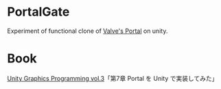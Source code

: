 # PortalGate
 Experiment of functional clone of [Valve's Portal](https://store.steampowered.com/app/400/Portal/?l=japanese) on unity.
 
# Book
[Unity Graphics Programming vol.3](https://indievisuallab.stores.jp/items/5bc08f64a6e6ee273e000e4b)「第7章 Portal を Unity で実装してみた」
